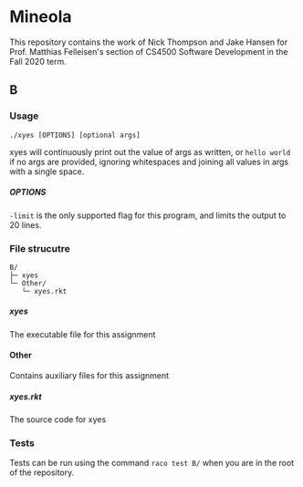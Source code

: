 # Mineola

This repository contains the work of Nick Thompson and Jake Hansen for Prof. Matthias Felleisen's section of CS4500 Software Development in the Fall 2020 term.

## B
### Usage
```
./xyes [OPTIONS] [optional args]
```

xyes will continuously print out the value of args as written, or `hello world` if no args are provided, ignoring whitespaces and joining all values in args with a single space.

##### OPTIONS
`-limit` is the only supported flag for this program, and limits the output to 20 lines.

### File strucutre
```
B/
├─ xyes
└─ Other/
   └─ xyes.rkt
```

##### xyes
The executable file for this assignment

#### Other
Contains auxiliary files for this assignment

##### xyes.rkt
The source code for xyes

### Tests
Tests can be run using the command `raco test B/` when you are in the root of the repository.

<!---
These characters are useful for creating filestructure diagrams:
```
├
└
─
│
```
---!>
